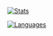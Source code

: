 [![Stats](https://github-readme-stats.vercel.app/api?username=SebastianFlo&show_icons=true&theme=tokyonight)](https://github.com/anuraghazra/github-readme-stats)


[![Languages](https://github-readme-stats.vercel.app/api/top-langs/?username=SebastianFlo&hide=php&theme=tokyonight)](https://github.com/anuraghazra/github-readme-stats)
